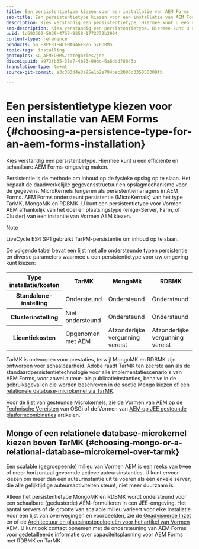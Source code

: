 ```yaml
---
title: Een persistentietype kiezen voor een installatie van AEM Forms
seo-title: Een persistentietype kiezen voor een installatie van AEM Forms
description: Kies verstandig een persistentietype. Hiermee kunt u een efficiënte en schaalbare AEM Forms-omgeving maken.
seo-description: Kies verstandig een persistentietype. Hiermee kunt u een efficiënte en schaalbare AEM Forms-omgeving maken.
uuid: 1c692502-5039-4757-9358-1772772b3904
content-type: reference
products: SG_EXPERIENCEMANAGER/6.5/FORMS
topic-tags: installing
geptopics: SG_AEMFORMS/categories/jee
discoiquuid: a972fb35-38a7-4b83-99bd-6a6dddf8043b
translation-type: tm+mt
source-git-commit: a3c303d4e3a85e1b2e794bec2006c335056309fb

---
```



# Een persistentietype kiezen voor een installatie van AEM Forms {#choosing-a-persistence-type-for-an-aem-forms-installation}

Kies verstandig een persistentietype. Hiermee kunt u een efficiënte en schaalbare AEM Forms-omgeving maken.

Persistentie is de methode om inhoud op de fysieke opslag op te slaan. Het bepaalt de daadwerkelijke gegevensstructuur en opslagmechanisme voor de gegevens. MicroKernels fungeren als persistentiemanagers in AEM Forms. AEM Forms ondersteunt persistentie (MicroKernals) van het type TarMK, MongoMK en RDBMK. U kunt een persistentietype voor Vormen AEM afhankelijk van het doel en plaatsingstype (enige-Server, Farm, of Cluster) van een instantie van Vormen AEM kiezen.

>[!NOTE]
>
>LiveCycle ES4 SP1 gebruikt TarPM-persistentie om inhoud op te slaan.

De volgende tabel bevat een lijst met alle ondersteunde typen persistentie en diverse parameters waarmee u een persistentietype voor uw omgeving kunt kiezen:

<table>
 <tbody>
  <tr>
   <th><strong>Type installatie/kosten</strong></th>
   <th><strong>TarMK</strong></th>
   <th><strong>MongoMk</strong></th>
   <th><strong>RDBMK</strong></th>
  </tr>
  <tr>
   <th><strong>Standalone-instelling</strong></th>
   <td>Ondersteund<br /> </td>
   <td>Ondersteund</td>
   <td>Ondersteund</td>
  </tr>
  <tr>
   <th><strong>Clusterinstelling</strong></th>
   <td>Niet ondersteund</td>
   <td>Ondersteund</td>
   <td>Ondersteund</td>
  </tr>
  <tr>
   <th><strong>Licentiekosten</strong></th>
   <td>Opgenomen met AEM </td>
   <td>Afzonderlijke vergunning vereist</td>
   <td>Afzonderlijke vergunning vereist</td>
  </tr>
 </tbody>
</table>

TarMK is ontworpen voor prestaties, terwijl MongoMK en RDBMK zijn ontworpen voor schaalbaarheid. Adobe raadt TarMK ten zeerste aan als de standaardpersistentietechnologie voor alle implementatiescenario&#39;s van AEM Forms, voor zowel auteur- als publicatieinstanties, behalve in de gebruiksgevallen die worden beschreven in de sectie Mongo [kiezen of een relationele database-microkernel via TarMK](#p-choosing-mongo-or-a-relational-database-microkernel-over-tarmk-p).

Voor de lijst van gesteunde Microkernels, zie de Vormen van [AEM op de Technische Vereisten](/help/sites-deploying/technical-requirements.md) van OSGi of de Vormen van [AEM op JEE gesteunde platformcombinaties](/help/forms/using/aem-forms-jee-supported-platforms.md) artikelen.

## Mongo of een relationele database-microkernel kiezen boven TarMK {#choosing-mongo-or-a-relational-database-microkernel-over-tarmk}

Een scalable (gegroepeerde) milieu van Vormen AEM is een reeks van twee of meer horizontaal gevormde actieve auteursinstanties. U kunt ervoor kiezen om meer dan één auteurinstantie uit te voeren als één enkele server, die alle gelijktijdige auteursactiviteiten steunt, niet meer duurzaam is.

Alleen het persistentietype MongoMK en RDBMK wordt ondersteund voor een schaalbare (geclusterde) AEM-formulieren in een JEE-omgeving. Het aantal servers of de grootte van scalable milieu varieert voor elke installatie. Voor een lijst van overwegingen en voorbeelden, zie de [Geadviseerde Inzet](/help/sites-deploying/recommended-deploys.md) en of de [Architectuur en plaatsingstopologieën voor het artikel van Vormen](/help/forms/using/aem-forms-architecture-deployment.md) AEM. U kunt ook contact opnemen met de ondersteuning van AEM Forms voor gedetailleerde informatie over capaciteitsplanning voor AEM Forms met RDBMK en TarMK.
